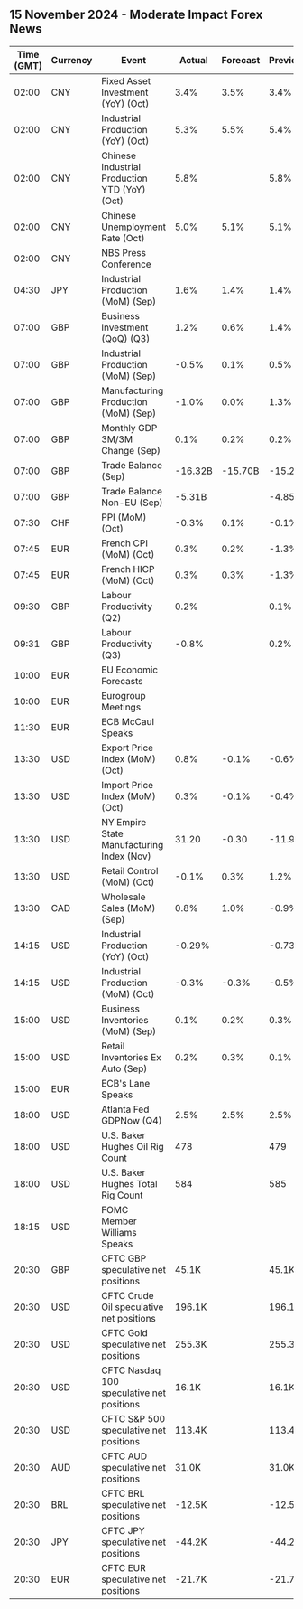 ## 15 November 2024 - Moderate Impact Forex News

| Time (GMT) | Currency | Event | Actual | Forecast | Previous |
|------|----------|-------|--------|----------|----------|
| 02:00 | CNY | Fixed Asset Investment (YoY) (Oct) | 3.4% | 3.5% | 3.4% |
| 02:00 | CNY | Industrial Production (YoY) (Oct) | 5.3% | 5.5% | 5.4% |
| 02:00 | CNY | Chinese Industrial Production YTD (YoY) (Oct) | 5.8% |  | 5.8% |
| 02:00 | CNY | Chinese Unemployment Rate (Oct) | 5.0% | 5.1% | 5.1% |
| 02:00 | CNY | NBS Press Conference |  |  |  |
| 04:30 | JPY | Industrial Production (MoM) (Sep) | 1.6% | 1.4% | 1.4% |
| 07:00 | GBP | Business Investment (QoQ) (Q3) | 1.2% | 0.6% | 1.4% |
| 07:00 | GBP | Industrial Production (MoM) (Sep) | -0.5% | 0.1% | 0.5% |
| 07:00 | GBP | Manufacturing Production (MoM) (Sep) | -1.0% | 0.0% | 1.3% |
| 07:00 | GBP | Monthly GDP 3M/3M Change (Sep) | 0.1% | 0.2% | 0.2% |
| 07:00 | GBP | Trade Balance (Sep) | -16.32B | -15.70B | -15.21B |
| 07:00 | GBP | Trade Balance Non-EU (Sep) | -5.31B |  | -4.85B |
| 07:30 | CHF | PPI (MoM) (Oct) | -0.3% | 0.1% | -0.1% |
| 07:45 | EUR | French CPI (MoM) (Oct) | 0.3% | 0.2% | -1.3% |
| 07:45 | EUR | French HICP (MoM) (Oct) | 0.3% | 0.3% | -1.3% |
| 09:30 | GBP | Labour Productivity (Q2) | 0.2% |  | 0.1% |
| 09:31 | GBP | Labour Productivity (Q3) | -0.8% |  | 0.2% |
| 10:00 | EUR | EU Economic Forecasts |  |  |  |
| 10:00 | EUR | Eurogroup Meetings |  |  |  |
| 11:30 | EUR | ECB McCaul Speaks |  |  |  |
| 13:30 | USD | Export Price Index (MoM) (Oct) | 0.8% | -0.1% | -0.6% |
| 13:30 | USD | Import Price Index (MoM) (Oct) | 0.3% | -0.1% | -0.4% |
| 13:30 | USD | NY Empire State Manufacturing Index (Nov) | 31.20 | -0.30 | -11.90 |
| 13:30 | USD | Retail Control (MoM) (Oct) | -0.1% | 0.3% | 1.2% |
| 13:30 | CAD | Wholesale Sales (MoM) (Sep) | 0.8% | 1.0% | -0.9% |
| 14:15 | USD | Industrial Production (YoY) (Oct) | -0.29% |  | -0.73% |
| 14:15 | USD | Industrial Production (MoM) (Oct) | -0.3% | -0.3% | -0.5% |
| 15:00 | USD | Business Inventories (MoM) (Sep) | 0.1% | 0.2% | 0.3% |
| 15:00 | USD | Retail Inventories Ex Auto (Sep) | 0.2% | 0.3% | 0.1% |
| 15:00 | EUR | ECB's Lane Speaks |  |  |  |
| 18:00 | USD | Atlanta Fed GDPNow (Q4) | 2.5% | 2.5% | 2.5% |
| 18:00 | USD | U.S. Baker Hughes Oil Rig Count | 478 |  | 479 |
| 18:00 | USD | U.S. Baker Hughes Total Rig Count | 584 |  | 585 |
| 18:15 | USD | FOMC Member Williams Speaks |  |  |  |
| 20:30 | GBP | CFTC GBP speculative net positions | 45.1K |  | 45.1K |
| 20:30 | USD | CFTC Crude Oil speculative net positions | 196.1K |  | 196.1K |
| 20:30 | USD | CFTC Gold speculative net positions | 255.3K |  | 255.3K |
| 20:30 | USD | CFTC Nasdaq 100 speculative net positions | 16.1K |  | 16.1K |
| 20:30 | USD | CFTC S&P 500 speculative net positions | 113.4K |  | 113.4K |
| 20:30 | AUD | CFTC AUD speculative net positions | 31.0K |  | 31.0K |
| 20:30 | BRL | CFTC BRL speculative net positions | -12.5K |  | -12.5K |
| 20:30 | JPY | CFTC JPY speculative net positions | -44.2K |  | -44.2K |
| 20:30 | EUR | CFTC EUR speculative net positions | -21.7K |  | -21.7K |
